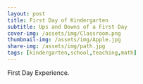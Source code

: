 ```yaml
---
layout: post
title: First Day of Kindergarten
subtitle: Ups and Downs of a First Day
cover-img: /assets/img/Classroom.png
thumbnail-img: /assets/img/Apple.jpg
share-img: /assets/img/path.jpg
tags: [kindergarten,school,teaching,math]
---
```


First Day Experience.
